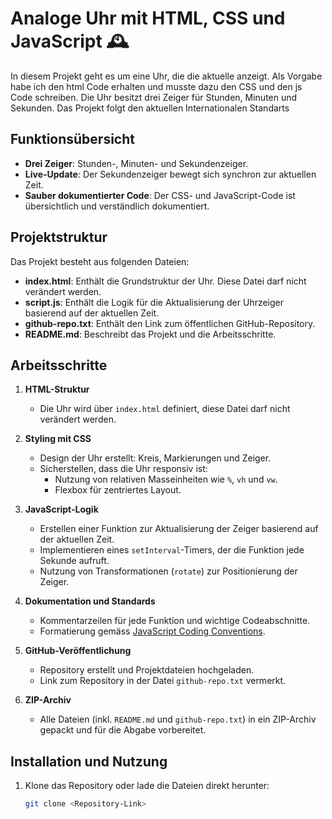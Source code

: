 # Analoge Uhr mit HTML, CSS und JavaScript 🕰️

In diesem Projekt geht es um eine Uhr, die die aktuelle anzeigt. Als Vorgabe habe ich den html Code erhalten und musste dazu den CSS und den js Code schreiben. Die Uhr besitzt drei Zeiger für Stunden, Minuten und Sekunden. Das Projekt folgt den aktuellen Internationalen Standarts

## Funktionsübersicht

- **Drei Zeiger**: Stunden-, Minuten- und Sekundenzeiger.
- **Live-Update**: Der Sekundenzeiger bewegt sich synchron zur aktuellen Zeit.
- **Sauber dokumentierter Code**: Der CSS- und JavaScript-Code ist übersichtlich und verständlich dokumentiert.

## Projektstruktur

Das Projekt besteht aus folgenden Dateien:
- **index.html**: Enthält die Grundstruktur der Uhr. Diese Datei darf nicht verändert werden.
- **script.js**: Enthält die Logik für die Aktualisierung der Uhrzeiger basierend auf der aktuellen Zeit.
- **github-repo.txt**: Enthält den Link zum öffentlichen GitHub-Repository.
- **README.md**: Beschreibt das Projekt und die Arbeitsschritte.

## Arbeitsschritte

1. **HTML-Struktur**
   - Die Uhr wird über `index.html` definiert, diese Datei darf nicht verändert werden.

2. **Styling mit CSS**
   - Design der Uhr erstellt: Kreis, Markierungen und Zeiger.
   - Sicherstellen, dass die Uhr responsiv ist:
     - Nutzung von relativen Masseinheiten wie `%`, `vh` und `vw`.
     - Flexbox für zentriertes Layout.

3. **JavaScript-Logik**
   - Erstellen einer Funktion zur Aktualisierung der Zeiger basierend auf der aktuellen Zeit.
   - Implementieren eines `setInterval`-Timers, der die Funktion jede Sekunde aufruft.
   - Nutzung von Transformationen (`rotate`) zur Positionierung der Zeiger.

4. **Dokumentation und Standards**
   - Kommentarzeilen für jede Funktion und wichtige Codeabschnitte.
   - Formatierung gemäss [JavaScript Coding Conventions](https://www.w3schools.com/js/js_conventions.asp).

5. **GitHub-Veröffentlichung**
   - Repository erstellt und Projektdateien hochgeladen.
   - Link zum Repository in der Datei `github-repo.txt` vermerkt.

6. **ZIP-Archiv**
   - Alle Dateien (inkl. `README.md` und `github-repo.txt`) in ein ZIP-Archiv gepackt und für die Abgabe vorbereitet.

## Installation und Nutzung

1. Klone das Repository oder lade die Dateien direkt herunter:
   ```bash
   git clone <Repository-Link>
